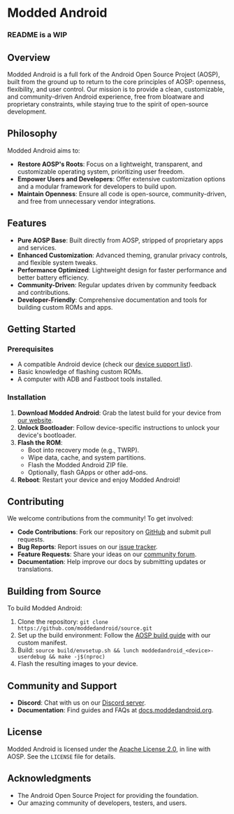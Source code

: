 # Modded Android

### README is a WIP

## Overview
Modded Android is a full fork of the Android Open Source Project (AOSP), built from the ground up to return to the core principles of AOSP: openness, flexibility, and user control. Our mission is to provide a clean, customizable, and community-driven Android experience, free from bloatware and proprietary constraints, while staying true to the spirit of open-source development.

## Philosophy
Modded Android aims to:
- **Restore AOSP's Roots**: Focus on a lightweight, transparent, and customizable operating system, prioritizing user freedom.
- **Empower Users and Developers**: Offer extensive customization options and a modular framework for developers to build upon.
- **Maintain Openness**: Ensure all code is open-source, community-driven, and free from unnecessary vendor integrations.

## Features
- **Pure AOSP Base**: Built directly from AOSP, stripped of proprietary apps and services.
- **Enhanced Customization**: Advanced theming, granular privacy controls, and flexible system tweaks.
- **Performance Optimized**: Lightweight design for faster performance and better battery efficiency.
- **Community-Driven**: Regular updates driven by community feedback and contributions.
- **Developer-Friendly**: Comprehensive documentation and tools for building custom ROMs and apps.

## Getting Started
### Prerequisites
- A compatible Android device (check our [device support list](https://moddedandroid.org/devices)).
- Basic knowledge of flashing custom ROMs.
- A computer with ADB and Fastboot tools installed.

### Installation
1. **Download Modded Android**: Grab the latest build for your device from [our website](https://moddedandroid.org/downloads).
2. **Unlock Bootloader**: Follow device-specific instructions to unlock your device's bootloader.
3. **Flash the ROM**:
   - Boot into recovery mode (e.g., TWRP).
   - Wipe data, cache, and system partitions.
   - Flash the Modded Android ZIP file.
   - Optionally, flash GApps or other add-ons.
4. **Reboot**: Restart your device and enjoy Modded Android!

## Contributing
We welcome contributions from the community! To get involved:
- **Code Contributions**: Fork our repository on [GitHub](https://github.com/moddedandroid) and submit pull requests.
- **Bug Reports**: Report issues on our [issue tracker](https://github.com/moddedandroid/issues).
- **Feature Requests**: Share your ideas on our [community forum](https://moddedandroid.org/forum).
- **Documentation**: Help improve our docs by submitting updates or translations.

## Building from Source
To build Modded Android:
1. Clone the repository: `git clone https://github.com/moddedandroid/source.git`
2. Set up the build environment: Follow the [AOSP build guide](https://source.android.com/setup/build) with our custom manifest.
3. Build: `source build/envsetup.sh && lunch moddedandroid_<device>-userdebug && make -j$(nproc)`
4. Flash the resulting images to your device.

## Community and Support
- **Discord**: Chat with us on our [Discord server](https://inv.wtf/deadinside).
- **Documentation**: Find guides and FAQs at [docs.moddedandroid.org](https://contribute.awfixer.com).

## License
Modded Android is licensed under the [Apache License 2.0](https://www.apache.org/licenses/LICENSE-2.0), in line with AOSP. See the `LICENSE` file for details.

## Acknowledgments
- The Android Open Source Project for providing the foundation.
- Our amazing community of developers, testers, and users.
